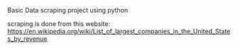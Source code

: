 Basic Data scraping project using python

scraping is done from this website: https://en.wikipedia.org/wiki/List_of_largest_companies_in_the_United_States_by_revenue

